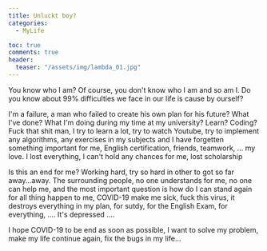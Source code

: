 ```yaml
---
title: Unluckt boy? 
categories:
  - MyLife

toc: true
comments: true
header:
  teaser: "/assets/img/lambda_01.jpg"
---
```


You know who I am? Of course, you don't know who I am and so am I. Do you know about 99% difficulties we face in our life is cause by ourself?

I'm a failure, a man who failed to create his own plan for his future? What I've done? What I'm doing during my time at my university? Learn? Coding? Fuck that shit man, I try to learn a lot, try to watch Youtube, try to implement any algorithms, any exercises in my subjects and I have forgetten something important for me, English certification, friends, teamwork, ... my love. I lost everything, I can't hold any chances for me, lost scholarship

Is this an end for me? Working hard, try so hard in other to got so far away...away. The surrounding people, no one understands for me, no one can help me, and the most important question is how do I can stand again for all thing happen to me, COVID-19 make me sick, fuck this virus, it destroys everything in my plan, for sutdy, for the English Exam, for everything, .... It's depressed ....

I hope COVID-19 to be end as soon as possible, I want to solve my problem, make my life continue again, fix the bugs in my life... 